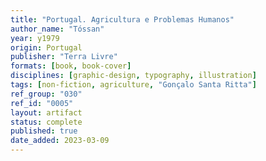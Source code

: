 ```yaml
---
title: "Portugal. Agricultura e Problemas Humanos"
author_name: "Tóssan"
year: y1979
origin: Portugal
publisher: "Terra Livre"
formats: [book, book-cover]
disciplines: [graphic-design, typography, illustration]
tags: [non-fiction, agriculture, "Gonçalo Santa Ritta"]
ref_group: "030"
ref_id: "0005"
layout: artifact
status: complete
published: true
date_added: 2023-03-09
---
```

